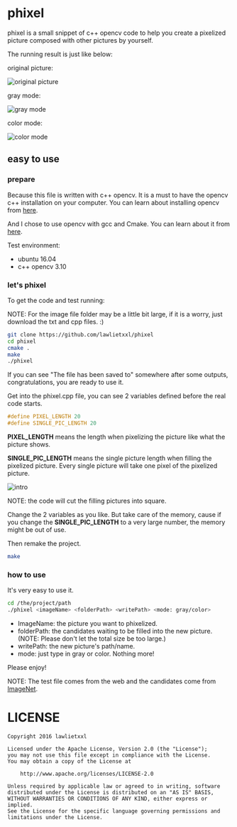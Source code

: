 # phixel
phixel is a small snippet of c++ opencv code to help you create a pixelized picture
 composed with other pictures by yourself.

 The running result is just like below:

 original picture:

 ![original picture](https://github.com/lawlietxxl/phixel/blob/master/test_pics/test.jpg)

 gray mode:

 ![gray mode](https://github.com/lawlietxxl/phixel/blob/master/test_pics/result_g.jpg)

 color mode:

 ![color mode](https://github.com/lawlietxxl/phixel/blob/master/test_pics/result_c.jpg)

## easy to use
### prepare
Because this file is written with c++ opencv. It is a must to have the opencv c++ 
installation on your computer. You can learn about installing opencv from [here](http://docs.opencv.org/3.1.0/d7/d9f/tutorial_linux_install.html#gsc.tab=0).

And I chose to use opencv with gcc and Cmake. You can learn about it from [here](http://docs.opencv.org/3.1.0/db/df5/tutorial_linux_gcc_cmake.html#gsc.tab=0).

Test environment:

+ ubuntu 16.04
+ c++ opencv 3.10

### let's phixel
To get the code and test running:

NOTE: For the image file folder may be a little bit large, if it is a worry, just download the txt and cpp files. :)


```bash
git clone https://github.com/lawlietxxl/phixel
cd phixel
cmake .
make
./phixel
```

If you can see "The file has been saved to" somewhere after some outputs, congratulations, you are ready to use it.

Get into the phixel.cpp file, you can see 2 variables defined before the real code starts.

```c++
#define PIXEL_LENGTH 20
#define SINGLE_PIC_LENGTH 20
```

**PIXEL_LENGTH** means the length when pixelizing the picture like what the picture shows.

**SINGLE_PIC_LENGTH** means the single picture length when filling the pixelized picture.
Every single picture will take one pixel of the pixelized picture.

![intro](https://github.com/lawlietxxl/phixel/blob/master/test_pics/intro.png)

NOTE: the code will cut the filling pictures into square.

Change the 2 variables as you like. But take care of the memory, cause if you change the **SINGLE_PIC_LENGTH** 
to a very large number, the memory might be out of use.

Then remake the project.

```bash
make
```

### how to use
It's very easy to use it.

```bash
cd /the/project/path
./phixel <imageName> <folderPath> <writePath> <mode: gray/color>
```

+ ImageName: the picture you want to phixelized.
+ folderPath: the candidates waiting to be filled into the new picture.(NOTE: Please don't let the total size be too large.)
+ writePath: the new picture's path/name.
+ mode: just type in gray or color. Nothing more!

Please enjoy!


NOTE: The test file comes from the web and the candidates come from [ImageNet](http://www.image-net.org/).

# LICENSE
```
Copyright 2016 lawlietxxl

Licensed under the Apache License, Version 2.0 (the "License");
you may not use this file except in compliance with the License.
You may obtain a copy of the License at

    http://www.apache.org/licenses/LICENSE-2.0

Unless required by applicable law or agreed to in writing, software
distributed under the License is distributed on an "AS IS" BASIS,
WITHOUT WARRANTIES OR CONDITIONS OF ANY KIND, either express or implied.
See the License for the specific language governing permissions and
limitations under the License.
```